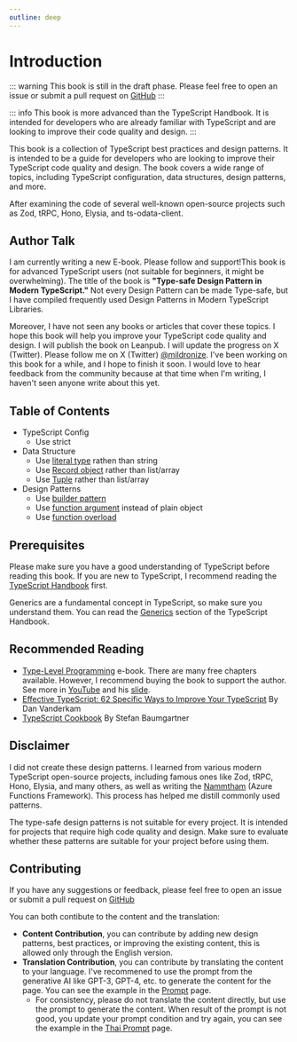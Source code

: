 ```yaml
---
outline: deep
---
```



# Introduction

::: warning
This book is still in the draft phase. Please feel free to open an issue or submit a pull request on [GitHub](https://github.com/mildronize/type-safe-design-pattern)
:::

::: info
This book is more advanced than the TypeScript Handbook. It is intended for developers who are already familiar with TypeScript and are looking to improve their code quality and design.
:::

This book is a collection of TypeScript best practices and design patterns. It is intended to be a guide for developers who are looking to improve their TypeScript code quality and design. The book covers a wide range of topics, including TypeScript configuration, data structures, design patterns, and more.

After examining the code of several well-known open-source projects such as Zod, tRPC, Hono, Elysia, and ts-odata-client.

## Author Talk

I am currently writing a new E-book. Please follow and support!This book is for advanced TypeScript users (not suitable for beginners, it might be overwhelming). The title of the book is **"Type-safe Design Pattern in Modern TypeScript."** Not every Design Pattern can be made Type-safe, but I have compiled frequently used Design Patterns in Modern TypeScript Libraries.

Moreover, I have not seen any books or articles that cover these topics. I hope this book will help you improve your TypeScript code quality and design. I will publish the book on Leanpub. I will update the progress on X (Twitter). Please follow me on X (Twitter) [@mildronize](https://x.com/mildronize). I've been working on this book for a while, and I hope to finish it soon. I would love to hear feedback from the community because at that time when I'm writing, I haven't seen anyone write about this yet.

## Table of Contents

- TypeScript Config
  - Use strict
- Data Structure
  - Use [literal type](./data-structure/literal-types) rathen than string
  - Use [Record object](./data-structure/record-object.md) rather than list/array
  - Use [Tuple](./data-structure/tuple.md) rather than list/array
- Design Patterns
  - Use [builder pattern](./design-patterns/builder-pattern.md)
  - Use [function argument](./design-patterns/function-argument.md) instead of plain object
  - Use [function overload](./design-patterns/function-overload.md)

## Prerequisites
Please make sure you have a good understanding of TypeScript before reading this book. If you are new to TypeScript, I recommend reading the [TypeScript Handbook](https://www.typescriptlang.org/docs/handbook/intro.html) first.

Generics are a fundamental concept in TypeScript, so make sure you understand them. You can read the [Generics](https://www.typescriptlang.org/docs/handbook/2/generics.html) section of the TypeScript Handbook. 

## Recommended Reading

- [Type-Level Programming](https://type-level-typescript.com/) e-book. 
There are many free chapters available. However, I recommend buying the book to support the author. See more in [YouTube](https://www.youtube.com/watch?v=vGVvJuazs84) and his [slide](https://docs.google.com/presentation/d/18Y0M4SRjKoJGR3ePSBBn8yPlpkE5biufZRdHo1Ka2AI/edit?usp=sharin).
- [Effective TypeScript: 62 Specific Ways to Improve Your TypeScript](https://learning.oreilly.com/library/view/effective-typescript/9781098155056/) By Dan Vanderkam
- [TypeScript Cookbook](https://learning.oreilly.com/library/view/typescript-cookbook/9781098136642/) By Stefan Baumgartner

## Disclaimer

I did not create these design patterns. I learned from various modern TypeScript open-source projects, including famous ones like Zod, tRPC, Hono, Elysia, and many others, as well as writing the [Nammtham](https://nammatham.thaitype.dev/) (Azure Functions Framework). This process has helped me distill commonly used patterns. 

The type-safe design patterns is not suitable for every project. It is intended for projects that require high code quality and design. Make sure to evaluate whether these patterns are suitable for your project before using them.

## Contributing
If you have any suggestions or feedback, please feel free to open an issue or submit a pull request on [GitHub](https://github.com/mildronize/type-safe-design-pattern)

You can both contibute to the content and the translation:

- **Content Contribution**, you can contribute by adding new design patterns, best practices, or improving the existing content, this is allowed only through the English version.
- **Translation Contribution**, you can contribute by translating the content to your language. I've recommened to use the prompt from the generative AI like GPT-3, GPT-4, etc. to generate the content for the page. You can see the example in the [Prompt](./prompt.md) page.
  - For consistency, please do not translate the content directly, but use the prompt to generate the content. When result of the prompt is not good, you update your prompt condition and try again, you can see the example in the [Thai Prompt](/th/prompt.md) page.
